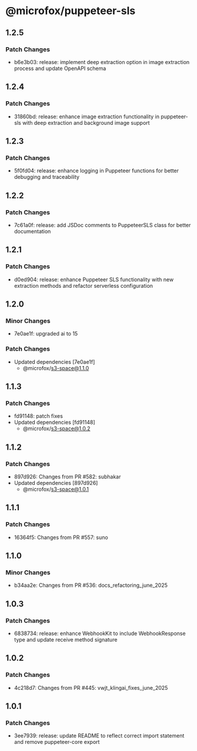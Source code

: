 # @microfox/puppeteer-sls

## 1.2.5

### Patch Changes

- b6e3b03: release: implement deep extraction option in image extraction process and update OpenAPI schema

## 1.2.4

### Patch Changes

- 31860bd: release: enhance image extraction functionality in puppeteer-sls with deep extraction and background image support

## 1.2.3

### Patch Changes

- 5f0fd04: release: enhance logging in Puppeteer functions for better debugging and traceability

## 1.2.2

### Patch Changes

- 7c61a0f: release: add JSDoc comments to PuppeteerSLS class for better documentation

## 1.2.1

### Patch Changes

- d0ed904: release: enhance Puppeteer SLS functionality with new extraction methods and refactor serverless configuration

## 1.2.0

### Minor Changes

- 7e0ae1f: upgraded ai to 15

### Patch Changes

- Updated dependencies [7e0ae1f]
  - @microfox/s3-space@1.1.0

## 1.1.3

### Patch Changes

- fd91148: patch fixes
- Updated dependencies [fd91148]
  - @microfox/s3-space@1.0.2

## 1.1.2

### Patch Changes

- 897d926: Changes from PR #582: subhakar
- Updated dependencies [897d926]
  - @microfox/s3-space@1.0.1

## 1.1.1

### Patch Changes

- 16364f5: Changes from PR #557: suno

## 1.1.0

### Minor Changes

- b34aa2e: Changes from PR #536: docs_refactoring_june_2025

## 1.0.3

### Patch Changes

- 6838734: release: enhance WebhookKit to include WebhookResponse type and update receive method signature

## 1.0.2

### Patch Changes

- 4c218d7: Changes from PR #445: vwjt_klingai_fixes_june_2025

## 1.0.1

### Patch Changes

- 3ee7939: release: update README to reflect correct import statement and remove puppeteer-core export
